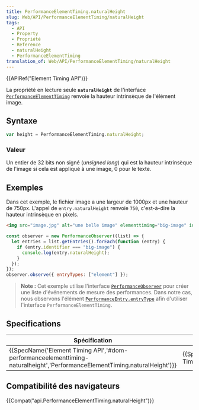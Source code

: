 ```yaml
---
title: PerformanceElementTiming.naturalHeight
slug: Web/API/PerformanceElementTiming/naturalHeight
tags:
  - API
  - Property
  - Propriété
  - Reference
  - naturalHeight
  - PerformanceElementTiming
translation_of: Web/API/PerformanceElementTiming/naturalHeight
---
```

{{APIRef("Element Timing API")}}

La propriété en lecture seule **`naturalHeight`** de l'interface [`PerformanceElementTiming`](/fr/docs/Web/API/PerformanceElementTiming) renvoie la hauteur intrinsèque de l'élément image.

## Syntaxe

```js
var height = PerformanceElementTiming.naturalHeight;
```

### Valeur

Un entier de 32 bits non signé (_unsigned long_) qui est la hauteur intrinsèque de l'image si cela est appliqué à une image, 0 pour le texte.

## Exemples

Dans cet exemple, le fichier image a une largeur de 1000px et une hauteur de 750px. L'appel de `entry.naturalHeight` renvoie `750`, c'est-à-dire la hauteur intrinsèque en pixels.

```html
<img src="image.jpg" alt="une belle image" elementtiming="big-image" id="myImage">
```

```js
const observer = new PerformanceObserver((list) => {
  let entries = list.getEntries().forEach(function (entry) {
    if (entry.identifier === "big-image") {
      console.log(entry.naturalHeight);
    }
  });
});
observer.observe({ entryTypes: ["element"] });
```

> **Note :** Cet exemple utilise l'interface [`PerformanceObserver`](/fr/docs/Web/API/PerformanceObserver) pour créer une liste d'événements de mesure des performances. Dans notre cas, nous observons l'élément [`PerformanceEntry.entryType`](/fr/docs/Web/API/PerformanceEntry/entryType) afin d'utiliser l'interface `PerformanceElementTiming`.

## Specifications

| Spécification                                                                                                                                                    | Statut                                   | Commentaire         |
| ---------------------------------------------------------------------------------------------------------------------------------------------------------------- | ---------------------------------------- | ------------------- |
| {{SpecName('Element Timing API','#dom-performanceelementtiming-naturalheight','PerformanceElementTiming.naturalHeight')}} | {{Spec2('Element Timing API')}} | Initial definition. |

## Compatibilité des navigateurs

{{Compat("api.PerformanceElementTiming.naturalHeight")}}
